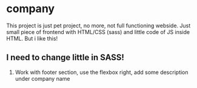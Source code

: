 # company

This project is just pet project, no more, not full functioning webside. Just small piece of frontend with HTML/CSS (sass) and little code of JS inside HTML. But i like this!

## I need to change little in SASS!
1. Work with footer section, use the flexbox right, add some description under company name



